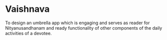 # Vaishnava
To design an umbrella app which is engaging and serves as reader for Nityanusandhanam and ready functionality of other components of the daily activities of a devotee.
